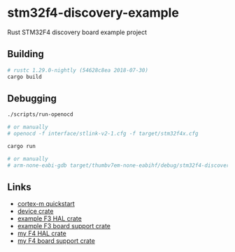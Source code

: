 # stm32f4-discovery-example
Rust STM32F4 discovery board example project

## Building

```bash
# rustc 1.29.0-nightly (54628c8ea 2018-07-30)
cargo build
```

## Debugging

```bash
./scripts/run-openocd

# or manually
# openocd -f interface/stlink-v2-1.cfg -f target/stm32f4x.cfg
```

```bash
cargo run

# or manually
# arm-none-eabi-gdb target/thumbv7em-none-eabihf/debug/stm32f4-discovery-example
```

## Links

- [cortex-m quickstart](http://blog.japaric.io/quickstart/)
- [device crate](https://github.com/adamgreig/stm32-rs/tree/master/stm32f4)
- [example F3 HAL crate](https://github.com/japaric/stm32f30x-hal)
- [example F3 board support crate](https://github.com/japaric/f3)
- [my F4 HAL crate](https://github.com/jonlamb-gh/stm32f407-hal)
- [my F4 board support crate](https://github.com/jonlamb-gh/f4-bsp)
